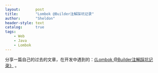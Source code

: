 ```yaml
---
layout:       post
title:        "Lombok @Builder注解踩坑记录"
author:       "Sheldon"
header-style: text
catalog:      true
tags:
    - Web
    - Java
    - Lombok
---
```


分享一篇自己的过去的文章，在开发中遇到的：[《Lombok @Builder注解踩坑记录》](https://blog.csdn.net/CrimsonWong/article/details/131135130) 。
